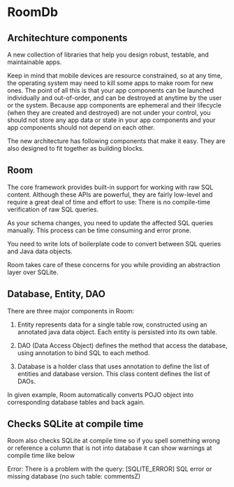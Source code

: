 # RoomDb

## Architechture components

A new collection of libraries that help you design robust, testable, and maintainable apps.

Keep in mind that mobile devices are resource constrained, so at any time, the operating system may need to kill some apps to make room for new ones. The point of all this is that your app components can be launched individually and out-of-order, and can be destroyed at anytime by the user or the system. Because app components are ephemeral and their lifecycle (when they are created and destroyed) are not under your control, you should not store any app data or state in your app components and your app components should not depend on each other.

The new architecture has following components that make it easy. They are also designed to fit together as building blocks.

## Room

The core framework provides built-in support for working with raw SQL content. Although these APIs are powerful, they are fairly low-level and require a great deal of time and effort to use:
There is no compile-time verification of raw SQL queries.

As your schema changes, you need to update the affected SQL queries manually. This process can be time consuming and error prone.

You need to write lots of boilerplate code to convert between SQL queries and Java data objects.

Room takes care of these concerns for you while providing an abstraction layer over SQLite.

## Database, Entity, DAO

There are three major components in Room:

1. Entity represents data for a single table row, constructed using an annotated java data object. Each entity is persisted into its own table.

2. DAO (Data Access Object) defines the method that access the database, using annotation to bind SQL to each method.

3. Database is a holder class that uses annotation to define the list of entities and database version. This class content defines the list of DAOs.

In given example, Room automatically converts POJO object into corresponding database tables and back again.

## Checks SQLite at compile time

Room also checks SQLite at compile time so if you spell something wrong or reference a column that is not into database it can show warnings at compile time like below

Error: There is a problem with the query: [SQLITE_ERROR] SQL error or missing database (no such table: commentsZ)


